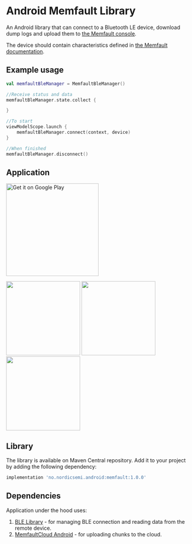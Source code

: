 # Android Memfault Library

An Android library that can connect to a Bluetooth LE device, download dump logs and upload them to [the Memfault console](https://docs.memfault.com).

The device should contain characteristics defined in [the Memfault documentation](https://memfault.notion.site/Memfault-Diagnostic-GATT-Service-MDS-ffd5a430062649cd9bf6edbf64e2563b).

## Example usage

```kotlin
val memfaultBleManager = MemfaultBleManager()

//Receive status and data
memfaultBleManager.state.collect {

}

//To start
viewModelScope.launch {
    memfaultBleManager.connect(context, device)
}

//When finished
memfaultBleManager.disconnect()
```

## Application

<a href='https://play.google.com/store/apps/details?id=no.nordicsemi.memfault'><img alt='Get it on Google Play' src='https://play.google.com/intl/en_us/badges/static/images/badges/en_badge_web_generic.png' width='250'/></a>

<img src="https://play-lh.googleusercontent.com/73Y1WEr-Yx2y3m0iQbyWhHAVCv5WLQxMcZBQqchDo4z5kFxa_bMhFRpsiJBeFfr-nQI=w2560-h1440" width="200"> <img src="https://play-lh.googleusercontent.com/yzN9kmcg0a8tFqi9wWT4qZkTjubAm3mvYDLGBTT4S80jKNUUyjpR4jbfAbFysI34Kzw=w2560-h1440" width="200"> <img src="https://play-lh.googleusercontent.com/4hEHXCxexumy1Lr0q8C_HGOMAxWvU3sQni6H4B7Aold0osAju7HdTuvXaKsFBfVOTVg=w2560-h1440" width="200">

## Library

The library is available on Maven Central repository. Add it to your project by adding the following dependency:

```Groovy
implementation 'no.nordicsemi.android:memfault:1.0.0'
```

## Dependencies
Application under the hood uses:
1. [BLE Library](https://github.com/NordicSemiconductor/Android-BLE-Library) - for managing BLE connection and reading data from the remote device.
2. [MemfaultCloud Android](https://github.com/memfault/memfault-cloud-android) - for uploading chunks to the cloud.
